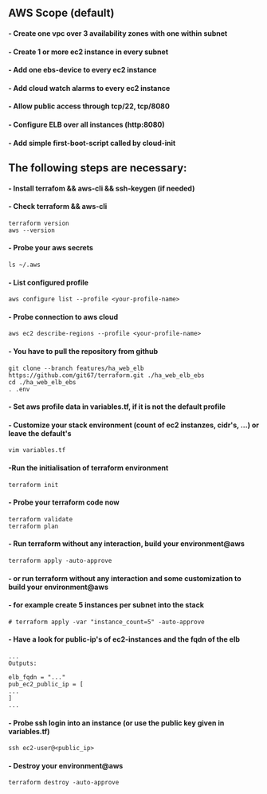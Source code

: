 ## AWS Scope (default)
#### - Create one vpc over 3 availability zones with one within subnet
#### - Create 1 or more ec2 instance in every subnet
#### - Add one ebs-device to every ec2 instance
#### - Add cloud watch alarms to every ec2 instance
#### - Allow public access through tcp/22, tcp/8080
#### - Configure ELB over all instances (http:8080)
#### - Add simple first-boot-script called by cloud-init


## The following steps are necessary:
#### - Install terrafom && aws-cli && ssh-keygen (if needed)
#### - Check terraform && aws-cli

```
terraform version
aws --version
```

#### - Probe your aws secrets
```
ls ~/.aws
```

#### - List configured profile
```
aws configure list --profile <your-profile-name>
```

#### - Probe connection to aws cloud
```
aws ec2 describe-regions --profile <your-profile-name>
```

#### - You have to pull the repository from github
```
git clone --branch features/ha_web_elb https://github.com/git67/terraform.git ./ha_web_elb_ebs
cd ./ha_web_elb_ebs
. .env
```

#### - Set aws profile data in variables.tf, if it is not the default profile
#### - Customize your stack environment (count of ec2 instanzes, cidr's, ...) or leave the default's
```
vim variables.tf
```

#### -Run the initialisation of terraform environment
```
terraform init
```

#### - Probe your terraform code now
```
terraform validate
terraform plan
```

#### - Run terraform without any interaction, build your environment@aws
```
terraform apply -auto-approve
```

#### - or run terraform without any interaction and some customization to build your environment@aws
#### - for example create 5 instances per subnet into the stack
```
# terraform apply -var "instance_count=5" -auto-approve
```

#### - Have a look for public-ip's of ec2-instances and the fqdn of the elb
```
...
Outputs:

elb_fqdn = "..."
pub_ec2_public_ip = [
...
]
...
```

#### - Probe ssh login into an instance (or use the public key given in variables.tf)
```
ssh ec2-user@<public_ip>
```


#### - Destroy your environment@aws
```
terraform destroy -auto-approve
```

